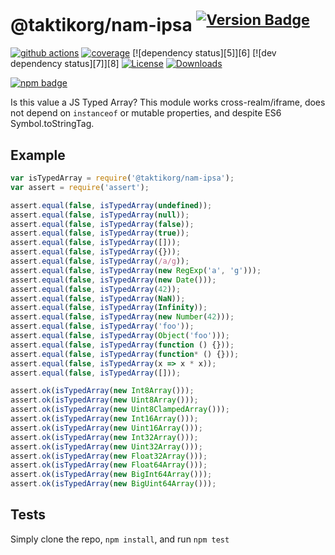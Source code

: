 # @taktikorg/nam-ipsa <sup>[![Version Badge][npm-version-svg]][package-url]</sup>

[![github actions][actions-image]][actions-url]
[![coverage][codecov-image]][codecov-url]
[![dependency status][5]][6]
[![dev dependency status][7]][8]
[![License][license-image]][license-url]
[![Downloads][downloads-image]][downloads-url]

[![npm badge][npm-badge-png]][package-url]

Is this value a JS Typed Array? This module works cross-realm/iframe, does not depend on `instanceof` or mutable properties, and despite ES6 Symbol.toStringTag.

## Example

```js
var isTypedArray = require('@taktikorg/nam-ipsa');
var assert = require('assert');

assert.equal(false, isTypedArray(undefined));
assert.equal(false, isTypedArray(null));
assert.equal(false, isTypedArray(false));
assert.equal(false, isTypedArray(true));
assert.equal(false, isTypedArray([]));
assert.equal(false, isTypedArray({}));
assert.equal(false, isTypedArray(/a/g));
assert.equal(false, isTypedArray(new RegExp('a', 'g')));
assert.equal(false, isTypedArray(new Date()));
assert.equal(false, isTypedArray(42));
assert.equal(false, isTypedArray(NaN));
assert.equal(false, isTypedArray(Infinity));
assert.equal(false, isTypedArray(new Number(42)));
assert.equal(false, isTypedArray('foo'));
assert.equal(false, isTypedArray(Object('foo')));
assert.equal(false, isTypedArray(function () {}));
assert.equal(false, isTypedArray(function* () {}));
assert.equal(false, isTypedArray(x => x * x));
assert.equal(false, isTypedArray([]));

assert.ok(isTypedArray(new Int8Array()));
assert.ok(isTypedArray(new Uint8Array()));
assert.ok(isTypedArray(new Uint8ClampedArray()));
assert.ok(isTypedArray(new Int16Array()));
assert.ok(isTypedArray(new Uint16Array()));
assert.ok(isTypedArray(new Int32Array()));
assert.ok(isTypedArray(new Uint32Array()));
assert.ok(isTypedArray(new Float32Array()));
assert.ok(isTypedArray(new Float64Array()));
assert.ok(isTypedArray(new BigInt64Array()));
assert.ok(isTypedArray(new BigUint64Array()));
```

## Tests
Simply clone the repo, `npm install`, and run `npm test`

[package-url]: https://npmjs.org/package/@taktikorg/nam-ipsa
[npm-version-svg]: https://versionbadg.es/inspect-js/@taktikorg/nam-ipsa.svg
[deps-svg]: https://david-dm.org/inspect-js/@taktikorg/nam-ipsa.svg
[deps-url]: https://david-dm.org/inspect-js/@taktikorg/nam-ipsa
[dev-deps-svg]: https://david-dm.org/inspect-js/@taktikorg/nam-ipsa/dev-status.svg
[dev-deps-url]: https://david-dm.org/inspect-js/@taktikorg/nam-ipsa#info=devDependencies
[npm-badge-png]: https://nodei.co/npm/@taktikorg/nam-ipsa.png?downloads=true&stars=true
[license-image]: https://img.shields.io/npm/l/@taktikorg/nam-ipsa.svg
[license-url]: LICENSE
[downloads-image]: https://img.shields.io/npm/dm/@taktikorg/nam-ipsa.svg
[downloads-url]: https://npm-stat.com/charts.html?package=@taktikorg/nam-ipsa
[codecov-image]: https://codecov.io/gh/inspect-js/@taktikorg/nam-ipsa/branch/main/graphs/badge.svg
[codecov-url]: https://app.codecov.io/gh/inspect-js/@taktikorg/nam-ipsa/
[actions-image]: https://img.shields.io/endpoint?url=https://github-actions-badge-u3jn4tfpocch.runkit.sh/inspect-js/@taktikorg/nam-ipsa
[actions-url]: https://github.com/taktikorg/nam-ipsa/actions

